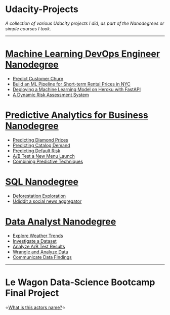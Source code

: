 # **Udacity-Projects**

*A collection of various Udacity projects I did, as part of the Nanodegrees or simple courses I took.*

-----------------------------------------

# [Machine Learning DevOps Engineer Nanodegree](https://www.udacity.com/course/machine-learning-dev-ops-engineer-nanodegree--nd0821)

- [Predict Customer Churn](https://github.com/AntoniosFl/Udacity-Projects/tree/main/predict-customer-churn)
- [Build an ML Pipeline for Short-term Rental Prices in NYC](https://github.com/AntoniosFl/Udacity-Projects/tree/main/ml-pipeline-rental-prices-nyc)
- [Deploying a Machine Learning Model on Heroku with FastAPI](https://github.com/AntoniosFl/Udacity-Projects/tree/main/ml-heroku-fastapi)
- [A Dynamic Risk Assessment System](https://github.com/AntoniosFl/Udacity-Projects/tree/main/dynamic-risk-assessment)
# [Predictive Analytics for Business Nanodegree](https://www.udacity.com/course/predictive-analytics-for-business-nanodegree--nd008t)

- [Predicting Diamond Prices]()
- [Predicting Catalog Demand]()
- [Predicting Default Risk]()
- [A/B Test a New Menu Launch]()
- [Combining Predictive Techniques]()
# [SQL Nanodegree](https://www.udacity.com/course/learn-sql--nd072)

- [Deforestation Exploration](https://github.com/AntoniosFl/Udacity-SQL-Nanodegree-Program/tree/main/Project-No1-Deforestation-Exploration)
- [Udiddit a social news aggregator](https://github.com/AntoniosFl/Udacity-SQL-Nanodegree-Program/tree/main/Project-No2-Udiddit-A-Social-News-Aggregator)
# [Data Analyst Nanodegree](https://www.udacity.com/course/data-analyst-nanodegree--nd002)

- [Explore Weather Trends](https://github.com/AntoniosFl/Udacity-Data-Analyst-Nanodegree-Program/tree/main/Project-No1-Exploring-Weather-Trends)
- [Investigate a Dataset](https://github.com/AntoniosFl/Udacity-Data-Analyst-Nanodegree-Program/tree/main/Project-No2-Investigate-a-Dataset)
- [Analyze A/B Test Results](https://github.com/AntoniosFl/Udacity-Data-Analyst-Nanodegree-Program/tree/main/Project-No3-Analyze-AB-Test-Results)
- [Wrangle and Analyze Data](https://github.com/AntoniosFl/Udacity-Data-Analyst-Nanodegree-Program/tree/main/Project-No4-Wrangle-and-Analyze-Data)
- [Communicate Data Findings](https://github.com/AntoniosFl/Udacity-Data-Analyst-Nanodegree-Program/tree/main/Project-No5-Communicate-Data-Findings)
----------------------------
# Le Wagon Data-Science Bootcamp Final Project

⭐[What is this actors name?](https://github.com/flameryx/wth_actors_name):star:

